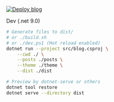 [![Deploy blog](https://github.com/tatwd/blog/actions/workflows/ci.yml/badge.svg)](https://github.com/tatwd/blog/actions/workflows/ci.yml)

Dev (.net 9.0)

```sh
# Generate files to dist/
# or ./build.sh
# or ./dev.ps1 (Hot reload enabled)
dotnet run --project src/blog.csproj \
    --cwd ./ \
    --posts ./posts \
    --theme ./theme \
    --dist ./dist

# Preview by dotnet-serve or others
dotnet tool restore
dotnet serve --directory dist
```
